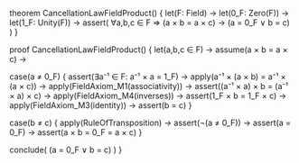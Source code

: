theorem CancellationLawFieldProduct() {
  let(F: Field) →
  let(0_F: Zero(F)) →
  let(1_F: Unity(F)) →
  assert(
    ∀a,b,c ∈ F ⇒ (a × b = a × c) → (a = 0_F ∨ b = c)
  )
}

proof CancellationLawFieldProduct() {
  let(a,b,c ∈ F) →
  assume(a × b = a × c) →
  
  case(a ≠ 0_F) {
    assert(∃a⁻¹ ∈ F: a⁻¹ × a = 1_F) →
    apply(a⁻¹ × (a × b) = a⁻¹ × (a × c)) →
    apply(FieldAxiom_M1(associativity)) →
    assert((a⁻¹ × a) × b = (a⁻¹ × a) × c) →
    apply(FieldAxiom_M4(inverses)) →
    assert(1_F × b = 1_F × c) →
    apply(FieldAxiom_M3(identity)) →
    assert(b = c)
  }

  case(b ≠ c) {
    apply(RuleOfTransposition) →
    assert(¬(a ≠ 0_F)) →
    assert(a = 0_F) →
    assert(a × b = 0_F = a × c)
  }

  conclude(
    (a = 0_F ∨ b = c)
  )
}